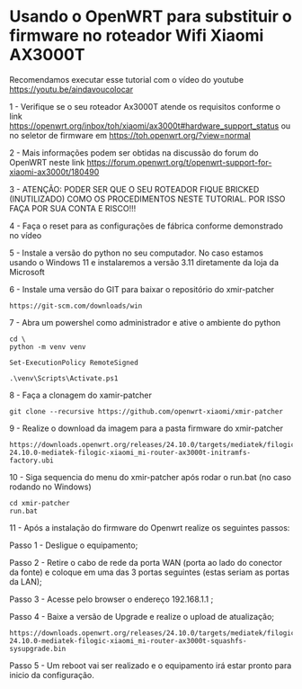 # Usando o OpenWRT para substituir o firmware no roteador Wifi Xiaomi AX3000T #

Recomendamos executar esse tutorial com o vídeo do youtube https://youtu.be/aindavoucolocar

1 - Verifique se o seu roteador Ax3000T atende os requisitos conforme o link https://openwrt.org/inbox/toh/xiaomi/ax3000t#hardware_support_status ou no seletor de firmware em https://toh.openwrt.org/?view=normal

2 - Mais informações podem ser obtidas na discussão do forum do OpenWRT neste link https://forum.openwrt.org/t/openwrt-support-for-xiaomi-ax3000t/180490

3 - ATENÇÃO: PODER SER QUE O SEU ROTEADOR FIQUE BRICKED (INUTILIZADO) COMO OS PROCEDIMENTOS NESTE TUTORIAL. POR ISSO FAÇA POR SUA CONTA E RISCO!!!

4 - Faça o reset para as configurações de fábrica conforme demonstrado no vídeo

5 - Instale a versão do python no seu computador. No caso estamos usando o Windows 11 e instalaremos a versão 3.11 diretamente da loja da Microsoft

6 - Instale uma versão do GIT para baixar o repositório do xmir-patcher
```
https://git-scm.com/downloads/win
```
7 - Abra um powershel como administrador e ative o ambiente do python 
```
cd \
python -m venv venv
```
```
Set-ExecutionPolicy RemoteSigned
```
```
.\venv\Scripts\Activate.ps1
```

8 - Faça a clonagem do xamir-patcher
```
git clone --recursive https://github.com/openwrt-xiaomi/xmir-patcher
```
9 - Realize o download da imagem para a pasta firmware do xmir-patcher
```
https://downloads.openwrt.org/releases/24.10.0/targets/mediatek/filogic/openwrt-24.10.0-mediatek-filogic-xiaomi_mi-router-ax3000t-initramfs-factory.ubi
```
10 - Siga sequencia do menu do xmir-patcher após rodar o run.bat (no caso rodando no Windows)
```
cd xmir-patcher
run.bat
```
11 - Após a instalação do firmware do Openwrt realize os seguintes passos:

Passo 1 - Desligue o equipamento;

Passo 2 - Retire o cabo de rede da porta WAN (porta ao lado do conector da fonte) e coloque em uma das 3 portas seguintes (estas seriam as portas da LAN);

Passo 3 - Acesse pelo browser o endereço 192.168.1.1 ;

Passo 4 - Baixe a versão de Upgrade e realize o upload de atualização;
```
https://downloads.openwrt.org/releases/24.10.0/targets/mediatek/filogic/openwrt-24.10.0-mediatek-filogic-xiaomi_mi-router-ax3000t-squashfs-sysupgrade.bin
```
Passo 5 - Um reboot vai ser realizado e o equipamento irá estar pronto para inicio da configuração.




